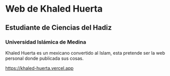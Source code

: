 # Web de Khaled Huerta

## Estudiante de Ciencias del Hadiz

### Universidad Islámica de Medina

Khaled Huerta es un mexicano convertido al Islam, esta pretende ser la web personal donde publicada sus cosas.

https://khaled-huerta.vercel.app